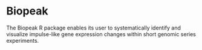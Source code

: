 # Biopeak
The Biopeak R package enables its user to systematically identify and visualize impulse-like gene expression changes within short genomic series experiments.
